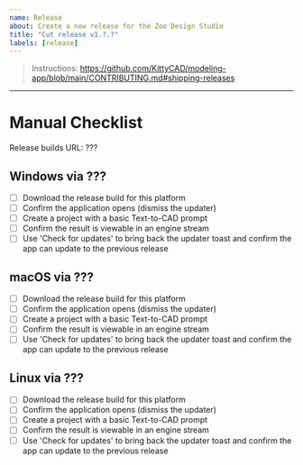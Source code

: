 ```yaml
---
name: Release
about: Create a new release for the Zoo Design Studio
title: "Cut release v1.?.?"
labels: [release]
---
```


> Instructions: https://github.com/KittyCAD/modeling-app/blob/main/CONTRIBUTING.md#shipping-releases

---

# Manual Checklist

Release builds URL: ???

## Windows via ???

* [ ] Download the release build for this platform
* [ ] Confirm the application opens (dismiss the updater)
* [ ] Create a project with a basic Text-to-CAD prompt
* [ ] Confirm the result is viewable in an engine stream
* [ ] Use 'Check for updates' to bring back the updater toast and confirm the app can update to the previous release

## macOS via ???

* [ ] Download the release build for this platform
* [ ] Confirm the application opens (dismiss the updater)
* [ ] Create a project with a basic Text-to-CAD prompt
* [ ] Confirm the result is viewable in an engine stream
* [ ] Use 'Check for updates' to bring back the updater toast and confirm the app can update to the previous release

## Linux via ???

* [ ] Download the release build for this platform
* [ ] Confirm the application opens (dismiss the updater)
* [ ] Create a project with a basic Text-to-CAD prompt
* [ ] Confirm the result is viewable in an engine stream
* [ ] Use 'Check for updates' to bring back the updater toast and confirm the app can update to the previous release
